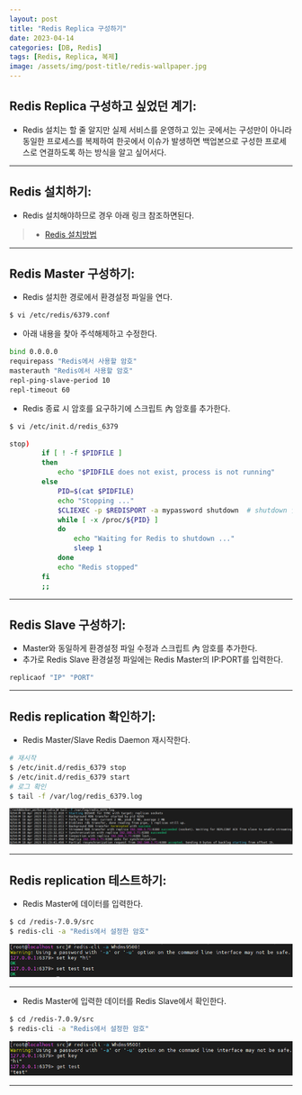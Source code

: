 ```yaml
---
layout: post
title: "Redis Replica 구성하기"
date: 2023-04-14
categories: [DB, Redis]
tags: [Redis, Replica, 복제]
image: /assets/img/post-title/redis-wallpaper.jpg
---
```


## Redis Replica 구성하고 싶었던 계기:
- Redis 설치는 할 줄 알지만 실제 서비스를 운영하고 있는 곳에서는 구성만이 아니라 동일한 프로세스를 복제하여 한곳에서 이슈가 발생하면 백업본으로 구성한 프로세스로 연결하도록 하는 방식을 알고 싶어서다.

* * *

## Redis 설치하기:
- Redis 설치해야하므로 경우 아래 링크 참조하면된다.
> * [Redis 설치방법](https://hwangyoonjae.github.io/redis/Redis-Redis-%EC%84%A4%EC%B9%98%ED%95%98%EA%B8%B0/ "Redis 설치방법")

* * *

## Redis Master 구성하기:
- Redis 설치한 경로에서 환경설정 파일을 연다.
```bash
$ vi /etc/redis/6379.conf
```

- 아래 내용을 찾아 주석해제하고 수정한다.
```bash
bind 0.0.0.0
requirepass "Redis에서 사용할 암호"
masterauth "Redis에서 사용할 암호"
repl-ping-slave-period 10
repl-timeout 60
```

- Redis 종료 시 암호를 요구하기에 스크립트 內 암호를 추가한다.
```bash
$ vi /etc/init.d/redis_6379
```
```bash
stop)
        if [ ! -f $PIDFILE ]
        then
            echo "$PIDFILE does not exist, process is not running"
        else
            PID=$(cat $PIDFILE)
            echo "Stopping ..."
            $CLIEXEC -p $REDISPORT -a mypassword shutdown  # shutdown 앞에 "-a [Redis 암호]"를 입력한다.
            while [ -x /proc/${PID} ]
            do
                echo "Waiting for Redis to shutdown ..."
                sleep 1
            done
            echo "Redis stopped"
        fi
        ;;
```

* * *

## Redis Slave 구성하기:
- Master와 동일하게 환경설정 파일 수정과 스크립트 內 암호를 추가한다.
- 추가로 Redis Slave 환경설정 파일에는 Redis Master의 IP:PORT를 입력한다.
```bash
replicaof "IP" "PORT"
```

* * *

## Redis replication 확인하기:
- Redis Master/Slave Redis Daemon 재시작한다.
```bash
# 재시작
$ /etc/init.d/redis_6379 stop
$ /etc/init.d/redis_6379 start
# 로그 확인
$ tail -f /var/log/redis_6379.log
```
[![Redis Master 재시작](/assets/img/post/Redis/Redis%20Master%20%EC%9E%AC%EC%8B%9C%EC%9E%91%20%EA%B2%B0%EA%B3%BC.PNG)](/assets/img/post/Redis/Redis%20Master%20%EC%9E%AC%EC%8B%9C%EC%9E%91%20%EA%B2%B0%EA%B3%BC.PNG)

* * *

## Redis replication 테스트하기:
- Redis Master에 데이터를 입력한다.
```bash
$ cd /redis-7.0.9/src
$ redis-cli -a "Redis에서 설정한 암호"
```
[![Redis Master 데이터 입력](/assets/img/post/Redis/Redis%20Master%20%EB%8D%B0%EC%9D%B4%ED%84%B0%20%EC%9E%85%EB%A0%A5.PNG)](/assets/img/post/Redis/Redis%20Master%20%EB%8D%B0%EC%9D%B4%ED%84%B0%20%EC%9E%85%EB%A0%A5.PNG)

* * *

- Redis Master에 입력한 데이터를 Redis Slave에서 확인한다.
```bash
$ cd /redis-7.0.9/src
$ redis-cli -a "Redis에서 설정한 암호"
```
[![Redis Slave 데이터 출력](/assets/img/post/Redis/Redis%20Slave%20%EB%8D%B0%EC%9D%B4%ED%84%B0%20%EC%B6%9C%EB%A0%A5.PNG)](/assets/img/post/Redis/Redis%20Slave%20%EB%8D%B0%EC%9D%B4%ED%84%B0%20%EC%B6%9C%EB%A0%A5.PNG)

* * *